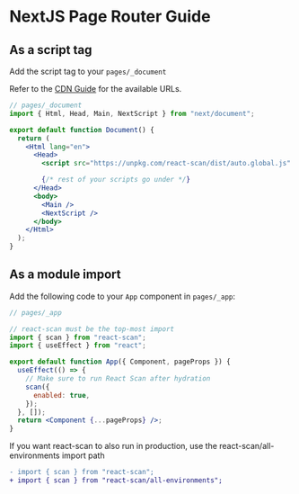 # NextJS Page Router Guide

## As a script tag

Add the script tag to your `pages/_document`

Refer to the [CDN Guide](https://github.com/aidenybai/react-scan/blob/main/docs/installation/cdn.md) for the available URLs.

```jsx
// pages/_document
import { Html, Head, Main, NextScript } from "next/document";

export default function Document() {
  return (
    <Html lang="en">
      <Head>
        <script src="https://unpkg.com/react-scan/dist/auto.global.js" />

        {/* rest of your scripts go under */}
      </Head>
      <body>
        <Main />
        <NextScript />
      </body>
    </Html>
  );
}
```

## As a module import

Add the following code to your `App` component in `pages/_app`:

```jsx
// pages/_app

// react-scan must be the top-most import
import { scan } from "react-scan";
import { useEffect } from "react";

export default function App({ Component, pageProps }) {
  useEffect(() => {
    // Make sure to run React Scan after hydration
    scan({
      enabled: true,
    });
  }, []);
  return <Component {...pageProps} />;
}
```


If you want react-scan to also run in production, use the react-scan/all-environments import path
```diff
- import { scan } from "react-scan";
+ import { scan } from "react-scan/all-environments";
```